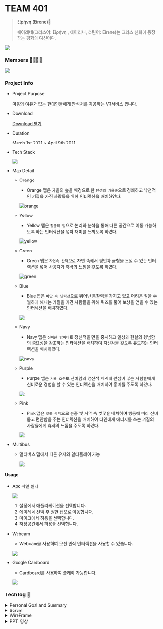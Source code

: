 # TEAM 401

> [Εἰρήνη (Eirene)](http://j4a401.p.ssafy.io/)🦌
>
> 에이레네(그리스어: Εἰρήνη , 에이리니, 라틴어: Eirene)는 그리스 신화에 등장하는 평화의 여신이다.

![](Document/Images/logo.jpg)

### Members 👨‍👩‍👦‍👦

![](Document/Images/members.PNG)

### Project Info

- Project Purpose

  마음의 여유가 없는 현대인들에게 안식처를 제공하는 VR서비스 입니다.
  
- Download

  <a href="https://eirenebucket.s3.ap-northeast-2.amazonaws.com/Eirene_final_ver.apk">Download 받기</a>

- Duration

  March 1st 2021 ~ April 9th 2021

- Tech Stack

  ![](Document/Images/techstack.png)

- Map Detail

  - Orange

    - Orange 맵은 가을의 숲을 배경으로 한 `탄생의 가을숲`으로 경쾌하고 낙천적인 기질을 가진 사람들을 위한 인터렉션을 배치하였다.

    ![orange](https://user-images.githubusercontent.com/43662673/114697562-08c96a80-9d59-11eb-9dd0-11052d2399f5.gif)

  - Yellow

    - Yellow 맵은 `황금의 방`으로 논리와 분석을 통해 다른 공간으로 이동 가능하도록 하는 인터렉션을 넣어 재미를 느끼도록 하였다.

    ![yellow](https://user-images.githubusercontent.com/43662673/114697632-1e3e9480-9d59-11eb-89b4-f90a55cdbdbc.gif)

  - Green

    - Green 맵은 `자연속 산책`으로 자연 속에서 평안과 균형을 느낄 수 있는 인터렉션을 넣어 사용자가 휴식의 느낌을 갖도록 하였다.

    ![green](https://user-images.githubusercontent.com/43662673/114697623-1aab0d80-9d59-11eb-8aa0-c4bf1bcb5974.gif)

  - Blue

    - Blue 맵은 `바닷 속 난파선`으로 뛰어난 통찰력을 가지고 있고 어려운 일을 수월하게 해내는 기질을 가진 사람들을 위해 퀴즈를 풀어 보상을 얻을 수 있는 인터렉션을 배치하였다.

    ![](Document/Images/blue.png)

  - Navy

    - Navy 맵은 `신비한 밤바다`로 정신적을 면을 중시하고 일상과 현실의 평범함의 중요성을 강조하는 인터렉션을 배치하여 자신감을 갖도록 유도하는 인터렉션을 배치하였다.

    ![navy](https://user-images.githubusercontent.com/43662673/114697560-07983d80-9d59-11eb-85d1-5f1d48d8d2ba.gif)

  - Purple

    - Purple 맵은 `거울 호수`로 신비함과 정신적 세계에 관심이 많은 사람들에게 신비로운 경험을 할 수 있는 인터렉션을 배치하여 흥미를 주도록 하였다.

    ![](Document/Images/purple.png)

  - Pink

    - Pink 맵은 `벚꽃 사막`으로 분홍 빛 사막 속 벚꽃을 배치하여 행동에 따라 신비롭고 편안함을 주는 인터렉션을 배치하여 타인에게 에너지를 쓰는 기질의 사람들에게 휴식의 느낌을 주도록 하였다.  

    ![](Document/Images/pink.gif)

- Multibus

  - 멀티버스 맵에서 다른 유저와 멀티플레이 가능

    ![](https://eirenebucket.s3.ap-northeast-2.amazonaws.com/multi3.gif)

#### Usage

- Apk 파일 설치

  ![](Document/Images/setting.jpg)

  1. 설정에서 애플리케이션을 선택합니다.
  2. 에이레네 선택 후 권한 탭으로 이동합니다.
  3. 마이크에서 허용을 선택합니다.
  4. 저장공간에서 허용을 선택합니다.

- Webcam

  - Webcam을 사용하여 모션 인식 인터렉션을 사용할 수 있습니다.

  ![](Document/Images/webcam.PNG)

- Google Cardboard

  - Cardboard를 사용하여 플레이 가능합니다.

  ![](Document/Images/cardbord.jpg)





### Tech log :bookmark:

<details>
<summary>Personal Goal and Summary</summary>
    <ul>
        <a href="Document/Tech_Log/Personal_Goal/Personal_Goal.md"><li>개인목표정리</li></a>
        <a href="Document/Tech_Log/Personal_Goal/Develop_Summary_Sanghun.md"><li>신상훈 개발일지</li></a>
        <a href="Document/Tech_Log/Personal_Goal/Develop_Summary_HaeSung.md"><li>강해성 개발일지</li></a>
        <a href="Document/Tech_Log/Personal_Goal/Develop_Summary_SoHyun.md"><li>박소현 개발일지</li></a>
        <a href="Document/Tech_Log/Personal_Goal/Develop_Summary_CheongHwa.md"><li>김청화 개발일지</li></a>
        <a href="Document/Tech_Log/Personal_Goal/Develop_Summary_Mintak.md"><li>오민택 개발일지</li></a>
    </ul>
</details>
<details>
<summary>Scrum</summary>
    <ul>
       <a href="https://www.notion.so/VR-Project-6dd9383ec0974b4a829eaadfd35dad4a"><li>Scrum Page</li></a> 
    </ul>
</details>
<details>
<summary>WireFrame</summary>
    <ul>
    <a href="https://jamboard.google.com/d/1xGNY3oLmgPtqpQzj2twDg86FApMhfrF4hfhbUQ7pGvs/edit?usp=sharing"><li>와이어프레임</li></a>
    </ul>
</details>
<details>
<summary>PPT, 영상</summary>
    <ul>
      <a href=""><li>PPT</li></a>
    </ul>
    <ul>
        <a href=""><li>영상</li></a>
    </ul>
</details>